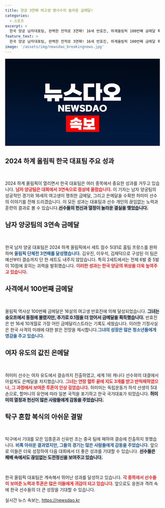 ```yaml
---
title: 양궁 3연패 여고생 명사수의 놀라운 금메달!
categories:
  - 스포츠
excerpt: >
  한국 양궁 남자대표팀, 완벽한 전적로 3연패! 16세 반효진, 하계올림픽 100번째 금메달 획득! 하지만 유도 허미미는 연장전 끝에 은메달로 아쉬운 성적. 숨막히는 혈투의 뒷이야기를 확인하세요!
feature_text: >
  한국 양궁 남자대표팀, 완벽한 전적로 3연패! 16세 반효진, 하계올림픽 100번째 금메달 획득! 하지만 유도 허미미는 연장전 끝에 은메달로 아쉬운 성적. 숨막히는 혈투의 뒷이야기를 확인하세요!
image: '/assets/img/newsdao_breakingnews.jpg'
---
```


<p><img src="/assets/img/newsdao_breakingnews.jpg" alt="pcversion 속보" /></p>

<h2 data-ke-size="size26">2024 하계 올림픽 한국 대표팀 주요 성과</h2>

<p data-ke-size="size16">&nbsp;</p>

<p>2024 하계 올림픽이 열리면서 한국 대표팀은 여러 종목에서 중요한 성과를 거두고 있습니다. <b><span style="color: #ee2323;">남자 양궁팀은 대회에서 3연속으로 정상에 올랐습니다.</span></b> 이 기자는 남자 양궁팀의 성공적인 경기와 16세의 여고생이 쟁취한 금메달, 그리고 은메달을 수확한 허미미 선수의 이야기를 전해 드리겠습니다. 이 모든 성과는 대표팀과 선수 개인의 끊임없는 노력과 훈련의 결과로 볼 수 있습니다.<b><span style="background-color: #21538527;">선수들의 헌신과 열정이 놀라운 결실을 맺었습니다.</span></b></p>

<h2 data-ke-size="size26">남자 양궁팀의 3연속 금메달</h2>

<p data-ke-size="size16">&nbsp;</p>

<p>한국 남자 양궁 대표팀은 2024 하계 올림픽에서 세트 점수 5대1로 홈팀 프랑스를 완파하며 <b><span style="color: #1a5490;">올림픽 단체전 3연패를 달성했습니다.</span></b> 김우진, 이우석, 김제덕으로 구성된 이 팀은 예선부터 결승까지 단 한 세트도 내주지 않았습니다. 특히 2세트에서는 전체 6발 중 5발이 10점에 꽂히는 괴력을 발휘했습니다. <b><span style="color: #ee2323;">이러한 성과는 한국 양궁의 위상을 더욱 높여주고 있습니다.</span></b> </p>

<h2 data-ke-size="size26">사격에서 100번째 금메달</h2>

<p data-ke-size="size16">&nbsp;</p>

<p>올림픽 역사상 100번째 금메달은 16살의 여고생 반효진에 의해 달성되었습니다. <b><span style="background-color: #21538527;">그녀는 슛오프에서 동점에 몰렸지만, 추가로 0.1점을 더 얻어서 금메달을 획득했습니다.</span></b> 반효진은 만 16세 10개월로 가장 어린 금메달리스트라는 기록도 세웠습니다. 이러한 기정사실은 한국 사격의 미래에 대한 밝은 전망을 제시합니다.<b><span style="color: #1a5490;">그녀의 성장은 많은 청소년들에게 영감을 주고 있습니다.</span></b> </p>

<h2 data-ke-size="size26">여자 유도의 값진 은메달</h2>

<p data-ke-size="size16">&nbsp;</p>

<p>허미미 선수는 여자 유도에서 결승까지 진출하였고, 세계 1위 캐나다 선수와의 대결에서 아쉽게도 은메달을 차지했습니다. <b><span style="color: #ee2323;">그녀는 연장 혈투 끝에 지도 3개를 받고 반칙패하였으나, 그 과정에서 보여준 투혼이 인상 깊었습니다.</span></b> 허미미는 독립운동가 허석 선생의 5대손으로, 할머니의 유언에 따라 일본 국적을 포기하고 한국 국가대표가 되었습니다. <b><span style="background-color: #21538527;">허미미의 열정과 헌신이 많은 사람들에게 감동을 주었습니다.</span></b></p>

<h2 data-ke-size="size26">탁구 혼합 복식의 아쉬운 결말</h2>

<p data-ke-size="size16">&nbsp;</p>

<p>탁구에서 기대를 모은 임종훈과 신유빈 조는 중국 팀에 패하여 결승에 진출하지 못했습니다. <b><span style="color: #1a5490;">비록 아쉬운 결과였지만, 그들의 경기는 많은 사람들에게 감동을 주었습니다.</span></b> 앞으로 이들은 더욱 성장하여 다음 대회에서 더 좋은 성과를 기대할 수 있습니다. <b><span style="background-color: #21538527;">선수들은 패배 속에서도 끊임없는 도전정신을 보여주고 있습니다.</span></b></p>

<p data-ke-size="size16">&nbsp;</p>

<p>한국 올림픽 대표팀은 계속해서 뛰어난 성과를 달성하고 있습니다. <b><span style="color: #ee2323;">각 종목에서 선수들이 보여준 노력과 투혼은 많은 이들에게 귀감이 되고 있습니다.</span></b> 앞으로도 응원과 격려 속에 한국 선수들의 더 큰 성장을 기대할 수 있습니다.</p>
실시간 뉴스 속보는, <a href="https://newsdao.kr" rel="dofollow">https://newsdao.kr</a>


